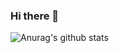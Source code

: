 ### Hi there 👋


![Anurag's github stats](https://github-readme-stats.vercel.app/api?username=JeanPaulAri&show_icons=true&theme=radical)


























<!--
**JeanPaulAri/JeanPaulAri** is a ✨ _special_ ✨ repository because its `README.md` (this file) appears on your GitHub profile.

Here are some ideas to get you started:

- 🔭 I’m currently working on ...
- 🌱 I’m currently learning ...
- 👯 I’m looking to collaborate on ...
- 🤔 I’m looking for help with ...
- 💬 Ask me about ...
- 📫 How to reach me: ...
- 😄 Pronouns: ...
- ⚡ Fun fact: ...
-->
